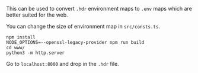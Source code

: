 This can be used to convert `.hdr` environment maps to `.env` maps which
are better suited for the web.

You can change the size of environment map in `src/consts.ts`.

```
npm install
NODE_OPTIONS=--openssl-legacy-provider npm run build
cd www/
python3 -m http.server
```

Go to `localhost:8000` and drop in the `.hdr` file.
